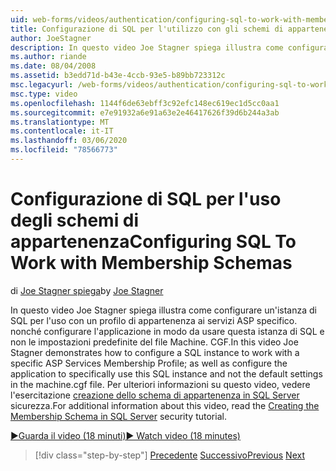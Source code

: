 ```yaml
---
uid: web-forms/videos/authentication/configuring-sql-to-work-with-membership-schemas
title: Configurazione di SQL per l'utilizzo con gli schemi di appartenenza | Microsoft Docs
author: JoeStagner
description: In questo video Joe Stagner spiega illustra come configurare un'istanza di SQL per l'uso con un profilo di appartenenza ai servizi ASP specifico. e configurare la appl...
ms.author: riande
ms.date: 08/04/2008
ms.assetid: b3edd71d-b43e-4ccb-93e5-b89bb723312c
msc.legacyurl: /web-forms/videos/authentication/configuring-sql-to-work-with-membership-schemas
msc.type: video
ms.openlocfilehash: 1144f6de63ebff3c92efc148ec619ec1d5cc0aa1
ms.sourcegitcommit: e7e91932a6e91a63e2e46417626f39d6b244a3ab
ms.translationtype: MT
ms.contentlocale: it-IT
ms.lasthandoff: 03/06/2020
ms.locfileid: "78566773"
---
```

# <a name="configuring-sql-to-work-with-membership-schemas"></a><span data-ttu-id="6c9db-103">Configurazione di SQL per l'uso degli schemi di appartenenza</span><span class="sxs-lookup"><span data-stu-id="6c9db-103">Configuring SQL To Work with Membership Schemas</span></span>

<span data-ttu-id="6c9db-104">di [Joe Stagner spiega](https://github.com/JoeStagner)</span><span class="sxs-lookup"><span data-stu-id="6c9db-104">by [Joe Stagner](https://github.com/JoeStagner)</span></span>

<span data-ttu-id="6c9db-105">In questo video Joe Stagner spiega illustra come configurare un'istanza di SQL per l'uso con un profilo di appartenenza ai servizi ASP specifico. nonché configurare l'applicazione in modo da usare questa istanza di SQL e non le impostazioni predefinite del file Machine. CGF.</span><span class="sxs-lookup"><span data-stu-id="6c9db-105">In this video Joe Stagner demonstrates how to configure a SQL instance to work with a specific ASP Services Membership Profile; as well as configure the application to specifically use this SQL instance and not the default settings in the machine.cgf file.</span></span> <span data-ttu-id="6c9db-106">Per ulteriori informazioni su questo video, vedere l'esercitazione [creazione dello schema di appartenenza in SQL Server](../../overview/older-versions-security/membership/creating-the-membership-schema-in-sql-server-vb.md) sicurezza.</span><span class="sxs-lookup"><span data-stu-id="6c9db-106">For additional information about this video, read the [Creating the Membership Schema in SQL Server](../../overview/older-versions-security/membership/creating-the-membership-schema-in-sql-server-vb.md) security tutorial.</span></span>

[<span data-ttu-id="6c9db-107">&#9654;Guarda il video (18 minuti)</span><span class="sxs-lookup"><span data-stu-id="6c9db-107">&#9654; Watch video (18 minutes)</span></span>](https://channel9.msdn.com/Blogs/ASP-NET-Site-Videos/configuring-sql-to-work-with-membership-schemas)

> [!div class="step-by-step"]
> <span data-ttu-id="6c9db-108">[Precedente](understanding-aspnet-memberships.md)
> [Successivo](changing-membership-settings-in-the-default-membership-schema.md)</span><span class="sxs-lookup"><span data-stu-id="6c9db-108">[Previous](understanding-aspnet-memberships.md)
[Next](changing-membership-settings-in-the-default-membership-schema.md)</span></span>

